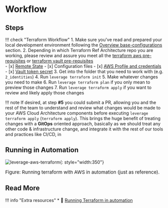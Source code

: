 # Workflow

## Steps 
!!! check "Terraform Workflow"
    1. Make sure you've read and prepared your local development environment following the
    [Overview base-configurations](../base-configuration/overview.md) section.
    2. Depending in which Terraform Ref Architecture repo you are working, please review and assure you meet
    all the [terraform aws pre-requisites](../base-configuration/repo-le-tf-infra-aws.md) or 
    [terraform vault pre-requisites](../base-configuration/repo-le-tf-vault.md)  
        - [x] [Remote State](repo-le-tf-infra-aws-tf-state.md)
        - [x] Configuration files
        - [x] [AWS Profile and credentials](../identities/credentials.md)
        - [x] [Vault token secret](../identities/credentials-vault.md)
    3. Get into the folder that you need to work with (e.g. `2_identities`)
    4. Run `leverage terraform init`
    5. Make whatever changes you need to make
    6. Run `leverage terraform plan` if you only mean to preview those changes
    7. Run `leverage terraform apply` if you want to review and likely apply those changes

!!! note 
    If desired, at step **#5** you could submit a PR, allowing you and the rest of the team to 
    understand and review what changes would be made to your AWS Cloud Architecture components before executing 
    `leverage terraform apply` (`terraform apply`). This brings the huge benefit of treating changes with a **GitOps** oriented 
    approach, basically as we should treat any other code & infrastructure change, and integrate it with the 
    rest of our tools and practices like CI/CD, in

## Running in Automation
![leverage-aws-terraform](../../assets/images/diagrams/aws-terraform-automation.png "Terraform"){: style="width:350"}
<figcaption style="font-size:15px">Figure: Running terraform with AWS in automation (just as reference).</figcaption>

## Read More

!!! info "Extra resources"
    * :ledger: [Running Terraform in automation](https://learn.hashicorp.com/terraform/development/running-terraform-in-automation)
    
